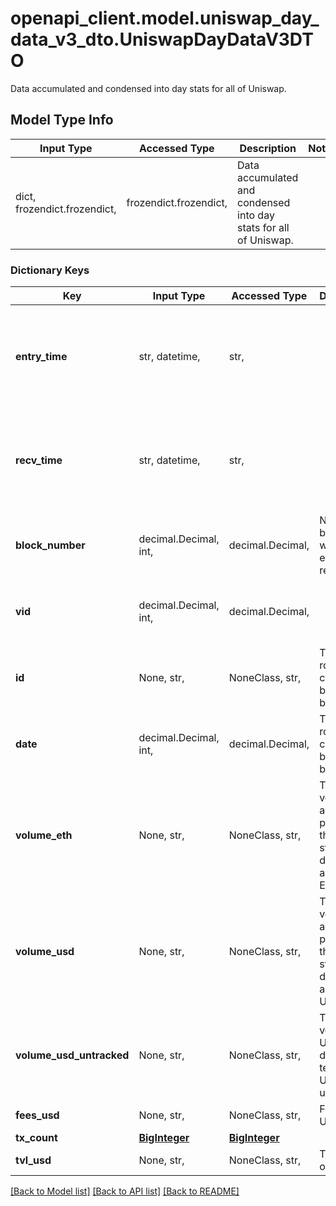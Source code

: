 # openapi_client.model.uniswap_day_data_v3_dto.UniswapDayDataV3DTO

Data accumulated and condensed into day stats for all of Uniswap.

## Model Type Info
Input Type | Accessed Type | Description | Notes
------------ | ------------- | ------------- | -------------
dict, frozendict.frozendict,  | frozendict.frozendict,  | Data accumulated and condensed into day stats for all of Uniswap. | 

### Dictionary Keys
Key | Input Type | Accessed Type | Description | Notes
------------ | ------------- | ------------- | ------------- | -------------
**entry_time** | str, datetime,  | str,  |  | [optional] value must conform to RFC-3339 date-time
**recv_time** | str, datetime,  | str,  |  | [optional] value must conform to RFC-3339 date-time
**block_number** | decimal.Decimal, int,  | decimal.Decimal,  | Number of block in which entity was recorded. | [optional] value must be a 64 bit integer
**vid** | decimal.Decimal, int,  | decimal.Decimal,  |  | [optional] value must be a 64 bit integer
**id** | None, str,  | NoneClass, str,  | Timestamp rounded to current day by dividing by 86400. | [optional] 
**date** | decimal.Decimal, int,  | decimal.Decimal,  | Timestamp rounded to current day by dividing by 86400. | [optional] value must be a 32 bit integer
**volume_eth** | None, str,  | NoneClass, str,  | Total volume across all pairs on this day, stored as a derived amount of ETH. | [optional] 
**volume_usd** | None, str,  | NoneClass, str,  | Total volume across all pairs on this day, stored as a derived amount of USD. | [optional] 
**volume_usd_untracked** | None, str,  | NoneClass, str,  | Total daily volume in Uniswap derived in terms of USD untracked. | [optional] 
**fees_usd** | None, str,  | NoneClass, str,  | Fees in USD | [optional] 
**tx_count** | [**BigInteger**](BigInteger.md) | [**BigInteger**](BigInteger.md) |  | [optional] 
**tvl_usd** | None, str,  | NoneClass, str,  | Tvl in terms of USD. | [optional] 

[[Back to Model list]](../../README.md#documentation-for-models) [[Back to API list]](../../README.md#documentation-for-api-endpoints) [[Back to README]](../../README.md)

